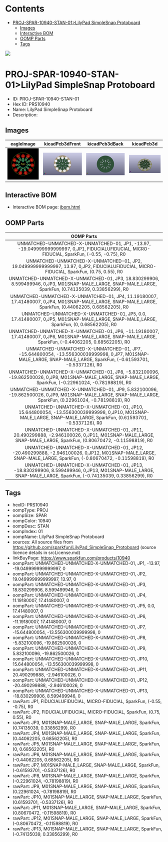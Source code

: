 



Contents
========

* [PROJ-SPAR-10940-STAN-01>LilyPad SimpleSnap Protoboard](#proj-spar-10940-stan-01lilypad-simplesnap-protoboard)
	* [Images](#images)
	* [Interactive BOM](#interactive-bom)
	* [OOMP Parts](#oomp-parts)
	* [Tags](#tags)
  
![][im]
# PROJ-SPAR-10940-STAN-01>LilyPad SimpleSnap Protoboard

- ID: PROJ-SPAR-10940-STAN-01
- Hex ID: PRS10940
- Name: LilyPad SimpleSnap Protoboard
- Description: 

## Images
  
  

|eagleImage|kicadPcb3dFront|kicadPcb3dBack|kicadPcb3d|
| :---: | :---: | :---: | :---: |
|[![eagleImage](eagleImage_140.png)](eagleImage_600.png)|[![kicadPcb3dFront](kicadPcb3dFront_140.png)](kicadPcb3dFront_600.png)|[![kicadPcb3dBack](kicadPcb3dBack_140.png)](kicadPcb3dBack_600.png)|[![kicadPcb3d](kicadPcb3d_140.png)](kicadPcb3d_600.png)|

## Interactive BOM

- Interactive BOM page: [ibom.html](kicad/bom/ibom.html)

## OOMP Parts
  

|OOMP Parts|
| :---: |
|UNMATCHED-UNMATCHED-X-UNMATCHED-01, JP1, -13.97, -19.049999999999997, 0,JP1, FIDUCIALUFIDUCIAL, MICRO-FIDUCIAL, SparkFun, (-0.55, -0.75), R0|
|UNMATCHED-UNMATCHED-X-UNMATCHED-01, JP2, 19.049999999999997, 13.97, 0,JP2, FIDUCIALUFIDUCIAL, MICRO-FIDUCIAL, SparkFun, (0.75, 0.55), R0|
|UNMATCHED-UNMATCHED-X-UNMATCHED-01, JP3, 18.830299906, 8.599499946, 0,JP3, M01SNAP-MALE_LARGE, SNAP-MALE_LARGE, SparkFun, (0.74135039, 0.33856299), R0|
|UNMATCHED-UNMATCHED-X-UNMATCHED-01, JP4, 11.19180007, 17.41480007, 0,JP4, M01SNAP-MALE_LARGE, SNAP-MALE_LARGE, SparkFun, (0.44062205, 0.68562205), R0|
|UNMATCHED-UNMATCHED-X-UNMATCHED-01, JP5, 0.0, 17.41480007, 0,JP5, M01SNAP-MALE_LARGE, SNAP-MALE_LARGE, SparkFun, (0, 0.68562205), R0|
|UNMATCHED-UNMATCHED-X-UNMATCHED-01, JP6, -11.19180007, 17.41480007, 0,JP6, M01SNAP-MALE_LARGE, SNAP-MALE_LARGE, SparkFun, (-0.44062205, 0.68562205), R0|
|UNMATCHED-UNMATCHED-X-UNMATCHED-01, JP7, -15.644800054, -13.556300039999998, 0,JP7, M01SNAP-MALE_LARGE, SNAP-MALE_LARGE, SparkFun, (-0.61593701, -0.5337126), R0|
|UNMATCHED-UNMATCHED-X-UNMATCHED-01, JP8, -5.832100096, -19.862500026, 0,JP8, M01SNAP-MALE_LARGE, SNAP-MALE_LARGE, SparkFun, (-0.22961024, -0.78198819), R0|
|UNMATCHED-UNMATCHED-X-UNMATCHED-01, JP9, 5.832100096, -19.862500026, 0,JP9, M01SNAP-MALE_LARGE, SNAP-MALE_LARGE, SparkFun, (0.22961024, -0.78198819), R0|
|UNMATCHED-UNMATCHED-X-UNMATCHED-01, JP10, 15.644800054, -13.556300039999998, 0,JP10, M01SNAP-MALE_LARGE, SNAP-MALE_LARGE, SparkFun, (0.61593701, -0.5337126), R0|
|UNMATCHED-UNMATCHED-X-UNMATCHED-01, JP11, 20.490299888, -2.946100026, 0,JP11, M01SNAP-MALE_LARGE, SNAP-MALE_LARGE, SparkFun, (0.80670472, -0.11598819), R0|
|UNMATCHED-UNMATCHED-X-UNMATCHED-01, JP12, -20.490299888, -2.946100026, 0,JP12, M01SNAP-MALE_LARGE, SNAP-MALE_LARGE, SparkFun, (-0.80670472, -0.11598819), R0|
|UNMATCHED-UNMATCHED-X-UNMATCHED-01, JP13, -18.830299906, 8.599499946, 0,JP13, M01SNAP-MALE_LARGE, SNAP-MALE_LARGE, SparkFun, (-0.74135039, 0.33856299), R0|

## Tags

- hexID: PRS10940
- oompType: PROJ
- oompSize: SPAR
- oompColor: 10940
- oompDesc: STAN
- oompIndex: 01
- oompName: LilyPad SimpleSnap Protoboard
- sources: All source files from https://github.com/sparkfun/LilyPad_SimpleSnap_Protoboard (source licence details in srcLicense.md)
- linkBuyPage: https://www.sparkfun.com/products/10940
- oompPart: UNMATCHED-UNMATCHED-X-UNMATCHED-01, JP1, -13.97, -19.049999999999997, 0
- oompPart: UNMATCHED-UNMATCHED-X-UNMATCHED-01, JP2, 19.049999999999997, 13.97, 0
- oompPart: UNMATCHED-UNMATCHED-X-UNMATCHED-01, JP3, 18.830299906, 8.599499946, 0
- oompPart: UNMATCHED-UNMATCHED-X-UNMATCHED-01, JP4, 11.19180007, 17.41480007, 0
- oompPart: UNMATCHED-UNMATCHED-X-UNMATCHED-01, JP5, 0.0, 17.41480007, 0
- oompPart: UNMATCHED-UNMATCHED-X-UNMATCHED-01, JP6, -11.19180007, 17.41480007, 0
- oompPart: UNMATCHED-UNMATCHED-X-UNMATCHED-01, JP7, -15.644800054, -13.556300039999998, 0
- oompPart: UNMATCHED-UNMATCHED-X-UNMATCHED-01, JP8, -5.832100096, -19.862500026, 0
- oompPart: UNMATCHED-UNMATCHED-X-UNMATCHED-01, JP9, 5.832100096, -19.862500026, 0
- oompPart: UNMATCHED-UNMATCHED-X-UNMATCHED-01, JP10, 15.644800054, -13.556300039999998, 0
- oompPart: UNMATCHED-UNMATCHED-X-UNMATCHED-01, JP11, 20.490299888, -2.946100026, 0
- oompPart: UNMATCHED-UNMATCHED-X-UNMATCHED-01, JP12, -20.490299888, -2.946100026, 0
- oompPart: UNMATCHED-UNMATCHED-X-UNMATCHED-01, JP13, -18.830299906, 8.599499946, 0
- rawPart: JP1, FIDUCIALUFIDUCIAL, MICRO-FIDUCIAL, SparkFun, (-0.55, -0.75), R0
- rawPart: JP2, FIDUCIALUFIDUCIAL, MICRO-FIDUCIAL, SparkFun, (0.75, 0.55), R0
- rawPart: JP3, M01SNAP-MALE_LARGE, SNAP-MALE_LARGE, SparkFun, (0.74135039, 0.33856299), R0
- rawPart: JP4, M01SNAP-MALE_LARGE, SNAP-MALE_LARGE, SparkFun, (0.44062205, 0.68562205), R0
- rawPart: JP5, M01SNAP-MALE_LARGE, SNAP-MALE_LARGE, SparkFun, (0, 0.68562205), R0
- rawPart: JP6, M01SNAP-MALE_LARGE, SNAP-MALE_LARGE, SparkFun, (-0.44062205, 0.68562205), R0
- rawPart: JP7, M01SNAP-MALE_LARGE, SNAP-MALE_LARGE, SparkFun, (-0.61593701, -0.5337126), R0
- rawPart: JP8, M01SNAP-MALE_LARGE, SNAP-MALE_LARGE, SparkFun, (-0.22961024, -0.78198819), R0
- rawPart: JP9, M01SNAP-MALE_LARGE, SNAP-MALE_LARGE, SparkFun, (0.22961024, -0.78198819), R0
- rawPart: JP10, M01SNAP-MALE_LARGE, SNAP-MALE_LARGE, SparkFun, (0.61593701, -0.5337126), R0
- rawPart: JP11, M01SNAP-MALE_LARGE, SNAP-MALE_LARGE, SparkFun, (0.80670472, -0.11598819), R0
- rawPart: JP12, M01SNAP-MALE_LARGE, SNAP-MALE_LARGE, SparkFun, (-0.80670472, -0.11598819), R0
- rawPart: JP13, M01SNAP-MALE_LARGE, SNAP-MALE_LARGE, SparkFun, (-0.74135039, 0.33856299), R0



[im]: kicadPcb3d_450.png
